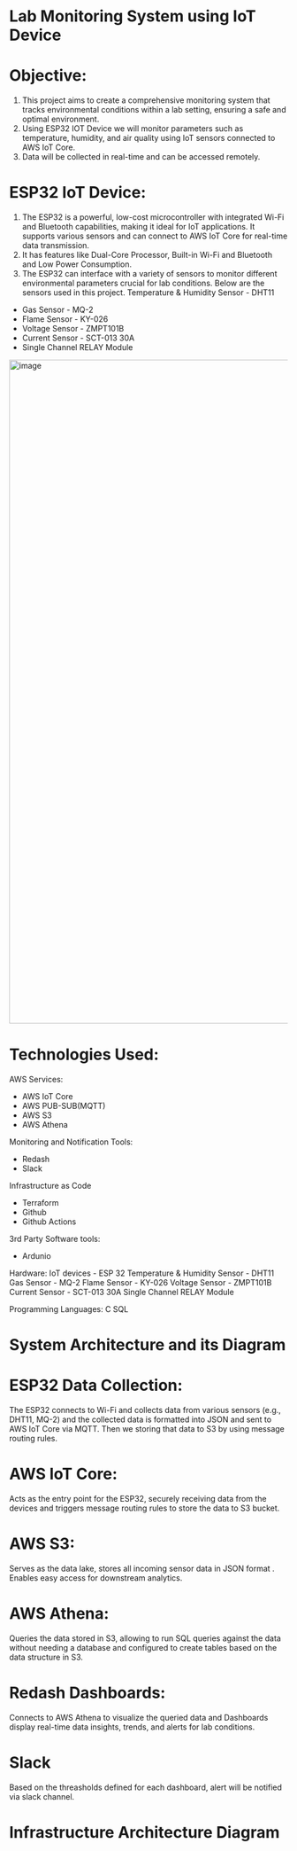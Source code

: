 # Lab Monitoring System using IoT Device

# Objective:

1. This project aims to create a comprehensive monitoring system that tracks environmental conditions within a lab setting, ensuring a safe and optimal environment.
2. Using ESP32 IOT Device we will monitor parameters such as temperature, humidity, and air quality using IoT sensors connected to AWS IoT Core.
3. Data will be collected in real-time and can be accessed remotely.

# ESP32 IoT Device:

1. The ESP32 is a powerful, low-cost microcontroller with integrated Wi-Fi and Bluetooth capabilities, making it ideal for IoT applications. It supports various sensors and can connect to AWS IoT Core for real-time data transmission.
2. It has features like Dual-Core Processor, Built-in Wi-Fi and Bluetooth and Low Power Consumption.
3. The ESP32 can interface with a variety of sensors to monitor different environmental parameters crucial for lab conditions. Below are the sensors used in this project.
   Temperature & Humidity Sensor - DHT11
  - Gas Sensor - MQ-2
  - Flame Sensor -  KY-026
  - Voltage Sensor - ZMPT101B
  - Current Sensor - SCT-013 30A
  - Single Channel RELAY Module
<img width="1198" alt="image" src="https://github.com/user-attachments/assets/757c45cf-55ca-42c8-a566-4f67c5644d65">
   

# Technologies Used:

AWS Services:
* AWS IoT Core
* AWS PUB-SUB(MQTT)
* AWS S3
* AWS Athena
  
Monitoring and Notification Tools:
* Redash
* Slack
  
Infrastructure as Code
* Terraform
* Github
* Github Actions
  
3rd Party Software tools:
* Ardunio

Hardware: 
IoT devices - ESP 32
Temperature & Humidity Sensor - DHT11
Gas Sensor - MQ-2
Flame Sensor -  KY-026
Voltage Sensor - ZMPT101B
Current Sensor - SCT-013 30A
Single Channel RELAY Module

Programming Languages: 
C
SQL

# System Architecture and its Diagram

# ESP32 Data Collection:

  The ESP32 connects to Wi-Fi and collects data from various sensors (e.g., DHT11, MQ-2) and the collected data is formatted into JSON and sent to AWS IoT Core via MQTT. Then we storing that data to S3 by using message routing rules.

# AWS IoT Core:

  Acts as the entry point for the ESP32, securely receiving data from the devices and triggers message routing rules to store the data to S3 bucket.
  
# AWS S3:

  Serves as the data lake, stores all incoming sensor data in JSON format . Enables easy access for downstream analytics.

# AWS Athena:

  Queries the data stored in S3, allowing  to run SQL queries against the data without needing a database and configured to create tables based on the data structure in S3.

# Redash Dashboards:

  Connects to AWS Athena to visualize the queried data and Dashboards display real-time data insights, trends, and alerts for lab conditions.

# Slack

  Based on the threasholds defined for each dashboard, alert will be notified via slack channel.
   
# Infrastructure Architecture Diagram


